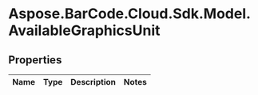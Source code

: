 # Aspose.BarCode.Cloud.Sdk.Model.AvailableGraphicsUnit

## Properties

Name | Type | Description | Notes
---- | ---- | ----------- | -----

